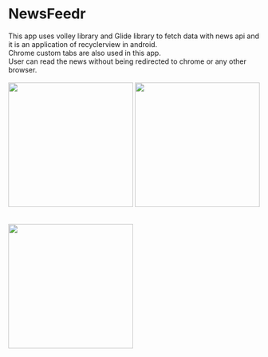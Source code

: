 # NewsFeedr

This app uses volley library and Glide library to fetch data with news api and it is an application of recyclerview in android.<br>
Chrome custom tabs are also used in this app.<br>
User can read the news without being redirected to chrome or any other browser.<br><br>
<img src="https://github.com/YadavYashvant/NewsFeedr/assets/113130559/7dcea16f-f22a-4f82-8f0c-5f02c7c3be96" width ="250" padding-right ="100">       <img src="https://github.com/YadavYashvant/NewsFeedr/assets/113130559/5580e4b6-10bf-4bcc-a020-5c684baa85a7" width ="250">
<br><br>


<img src="https://github.com/YadavYashvant/NewsFeedr/assets/113130559/e80498ea-6d4d-4b72-8dc0-f99d1cc85ff0" width ="250">
